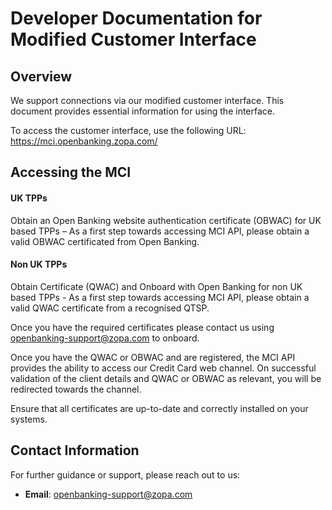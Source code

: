 # Developer Documentation for Modified Customer Interface

## Overview
We support connections via our modified customer interface. This document provides essential information for using the interface.

To access the customer interface, use the following URL: https://mci.openbanking.zopa.com/

## Accessing the MCI

#### UK TPPs
Obtain an Open Banking website authentication certificate (OBWAC) for UK based TPPs – As a first step towards accessing MCI API, please obtain a valid OBWAC certificated from Open Banking.

#### Non UK TPPs
Obtain Certificate (QWAC) and Onboard with Open Banking for non UK based TPPs - As a first step towards accessing MCI API, please obtain a valid QWAC certificate from a recognised QTSP.

Once you have the required certificates please contact us using  openbanking-support@zopa.com to onboard.

Once you have the QWAC or OBWAC and are registered, the MCI API provides the ability to access our Credit Card web channel. On successful validation of the client details and QWAC or OBWAC as relevant, you will be redirected towards the channel.

Ensure that all certificates are up-to-date and correctly installed on your systems.

## Contact Information
For further guidance or support, please reach out to us:
- **Email**: openbanking-support@zopa.com
